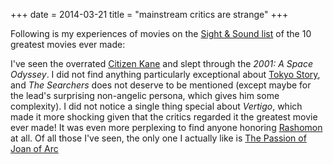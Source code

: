 +++
date = 2014-03-21
title = "mainstream critics are strange"
+++

Following is my experiences of movies on the [Sight & Sound list] of the
10 greatest movies ever made:

I\'ve seen the overrated [Citizen Kane] and slept through the *2001: A
Space Odyssey*. I did not find anything particularly exceptional about
[Tokyo Story], and *The Searchers* does not deserve to be mentioned
(except maybe for the lead\'s surprising non-angelic persona, which
gives him some complexity). I did not notice a single thing special
about *Vertigo*, which made it more shocking given that the critics
regarded it the greatest movie ever made! It was even more perplexing to
find anyone honoring [Rashomon] at all. Of all those I\'ve seen, the
only one I actually like is [The Passion of Joan of Arc]

  [Sight & Sound list]: http://www.bfi.org.uk/news/50-greatest-films-all-time
  [Citizen Kane]: http://movies.tshepang.net/citizen-kane-1941
  [Tokyo Story]: http://movies.tshepang.net/tokyo-story-1953
  [Rashomon]: http://movies.tshepang.net/rashomon-1950
  [The Passion of Joan of Arc]: http://movies.tshepang.net/the-passion-of-joan-of-arc-1928
